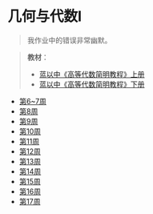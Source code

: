 # 几何与代数I

> 我作业中的错误非常幽默。

> **教材**：
> - [蓝以中《高等代数简明教程》上册](/Book/蓝以中%20-%202007%20-%20高等代数简明教程.pdf)
> - [蓝以中《高等代数简明教程》下册](/Book/蓝以中%20-%20高等代数简明教程（第二版）下册.pdf)


- [第6~7周](几代hw_week6~7.pdf)
- [第8周](几代hw_week8.pdf)
- [第9周](几代hw_week9.pdf)
- [第10周](几代hw_week10.pdf)
- [第11周](几代hw_week11.pdf)
- [第12周](几代hw_week12.pdf)
- [第13周](几代hw_week13.pdf)
- [第14周](几代hw_week14.pdf)
- [第15周](几代hw_week15.pdf)
- [第16周](几代hw_week16.pdf)
- [第17周](几代hw_week17.pdf)
